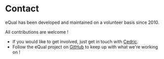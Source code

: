# Contact



eQual has been developed and maintained on a volunteer basis since 2010.



All contributions are welcome !



* If you would like to get involved, just get in touch with [Cedric](mailto:cedric@equal.run).
* Follow the eQual project on [GitHub](https://github.com/cedricfrancoys/equal) to keep up with what we're working on !

